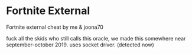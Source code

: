 # Fortnite External
Fortnite external cheat by me & joona70

fuck all the skids who still calls this oracle, we made this somewhere near september-october 2019.
uses socket driver. (detected now)

